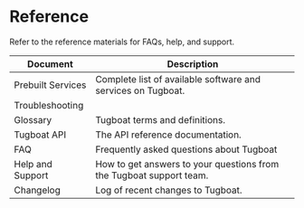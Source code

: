 # Reference

Refer to the reference materials for FAQs, help, and support.


Document |  Description
--- | ---
Prebuilt Services	|	Complete list of available software and services on Tugboat.
Troubleshooting | 
Glossary	|	Tugboat terms and definitions.
Tugboat API |	The API reference documentation.
FAQ	|	Frequently asked questions about Tugboat
Help and Support	|	How to get answers to your questions from the Tugboat support team.
Changelog	|	Log of recent changes to Tugboat.

